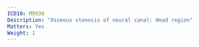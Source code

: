```yaml
---
ICD10: M9930
Description: "Osseous stenosis of neural canal: Head region"
Matters: Yes
Weight: 1
---
```

